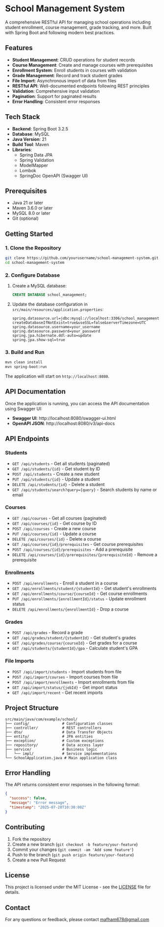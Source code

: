 # School Management System

A comprehensive RESTful API for managing school operations including student enrollment, course management, grade tracking, and more. Built with Spring Boot and following modern best practices.

## Features

- **Student Management**: CRUD operations for student records
- **Course Management**: Create and manage courses with prerequisites
- **Enrollment System**: Enroll students in courses with validation
- **Grade Management**: Record and track student grades
- **File Import**: Asynchronous import of data from files
- **RESTful API**: Well-documented endpoints following REST principles
- **Validation**: Comprehensive input validation
- **Pagination**: Support for paginated results
- **Error Handling**: Consistent error responses

## Tech Stack

- **Backend**: Spring Boot 3.2.5
- **Database**: MySQL
- **Java Version**: 21
- **Build Tool**: Maven
- **Libraries**:
  - Spring Data JPA
  - Spring Validation
  - ModelMapper
  - Lombok
  - SpringDoc OpenAPI (Swagger UI)

## Prerequisites

- Java 21 or later
- Maven 3.6.0 or later
- MySQL 8.0 or later
- Git (optional)

## Getting Started

### 1. Clone the Repository

```bash
git clone https://github.com/yourusername/school-management-system.git
cd school-management-system
```

### 2. Configure Database

1. Create a MySQL database:
   ```sql
   CREATE DATABASE school_management;
   ```

2. Update the database configuration in `src/main/resources/application.properties`:
   ```properties
   spring.datasource.url=jdbc:mysql://localhost:3306/school_management?createDatabaseIfNotExist=true&useSSL=false&serverTimezone=UTC
   spring.datasource.username=your_username
   spring.datasource.password=your_password
   spring.jpa.hibernate.ddl-auto=update
   spring.jpa.show-sql=true
   ```

### 3. Build and Run

```bash
mvn clean install
mvn spring-boot:run
```

The application will start on `http://localhost:8080`.

## API Documentation

Once the application is running, you can access the API documentation using Swagger UI:

- **Swagger UI**: http://localhost:8080/swagger-ui.html
- **OpenAPI JSON**: http://localhost:8080/v3/api-docs

## API Endpoints

### Students

- `GET /api/students` - Get all students (paginated)
- `GET /api/students/{id}` - Get student by ID
- `POST /api/students` - Create a new student
- `PUT /api/students/{id}` - Update a student
- `DELETE /api/students/{id}` - Delete a student
- `GET /api/students/search?query={query}` - Search students by name or email

### Courses

- `GET /api/courses` - Get all courses (paginated)
- `GET /api/courses/{id}` - Get course by ID
- `POST /api/courses` - Create a new course
- `PUT /api/courses/{id}` - Update a course
- `DELETE /api/courses/{id}` - Delete a course
- `GET /api/courses/{id}/prerequisites` - Get course prerequisites
- `POST /api/courses/{id}/prerequisites` - Add a prerequisite
- `DELETE /api/courses/{id}/prerequisites/{prerequisiteId}` - Remove a prerequisite

### Enrollments

- `POST /api/enrollments` - Enroll a student in a course
- `GET /api/enrollments/student/{studentId}` - Get student's enrollments
- `GET /api/enrollments/course/{courseId}` - Get course enrollments
- `PUT /api/enrollments/{enrollmentId}/status` - Update enrollment status
- `DELETE /api/enrollments/{enrollmentId}` - Drop a course

### Grades

- `POST /api/grades` - Record a grade
- `GET /api/grades/student/{studentId}` - Get student's grades
- `GET /api/grades/course/{courseId}` - Get grades for a course
- `GET /api/students/{studentId}/gpa` - Calculate student's GPA

### File Imports

- `POST /api/import/students` - Import students from file
- `POST /api/import/courses` - Import courses from file
- `POST /api/import/enrollments` - Import enrollments from file
- `GET /api/import/status/{jobId}` - Get import status
- `GET /api/import/recent` - Get recent imports

## Project Structure

```
src/main/java/com/example/school/
├── config/               # Configuration classes
├── controller/           # REST controllers
├── dto/                  # Data Transfer Objects
├── entity/               # JPA entities
├── exception/            # Custom exceptions
├── repository/           # Data access layer
├── service/              # Business logic
│   └── impl/             # Service implementations
└── SchoolApplication.java # Main application class
```

## Error Handling

The API returns consistent error responses in the following format:

```json
{
  "success": false,
  "message": "Error message",
  "timestamp": "2025-07-28T10:30:00Z"
}
```

## Contributing

1. Fork the repository
2. Create a new branch (`git checkout -b feature/your-feature`)
3. Commit your changes (`git commit -am 'Add some feature'`)
4. Push to the branch (`git push origin feature/your-feature`)
5. Create a new Pull Request

## License

This project is licensed under the MIT License - see the [LICENSE](LICENSE) file for details.

## Contact

For any questions or feedback, please contact [mafham678@gmail.com](mailto:mafham678@gmail.com)
